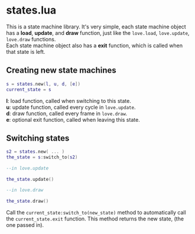 
# states.lua
This is a state machine library. It's very simple, each state machine object has a **load**, **update**, and **draw** function, just like the `love.load`, `love.update`, `love.draw` functions.  
Each state machine object also has a **exit** function, which is called when that state is left.

## Creating new state machines
```lua 
s = states.new(l, u, d, [e])
current_state = s
```  
__l__: load function, called when switching to this state.  
__u__: update function, called every cycle in `love.update`.    
__d__: draw function, called every frame in `love.draw`.  
__e__: optional exit function, called when leaving this state.  

## Switching states
```lua
s2 = states.new( ... )
the_state = s:switch_to(s2)  
  
--in love.update   
  
the_state.update()  
  
--in love.draw  
  
the_state.draw()
```

Call the `current_state:switch_to(new_state)` method to automatically call the `current_state.exit` function. This method returns the new state, (the one passed in).
